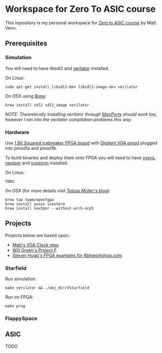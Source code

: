 # Workspace for Zero To ASIC course
This repository is my personal workspace for [Zero to ASIC course](https://www.zerotoasiccourse.com) by Matt Venn.

## Prerequisites
### Simulation
You will need to have libsdl2 and [verilator](https://www.veripool.org/verilator/) installed.

On Linux:

    sudo apt-get install libsdl2-dev libsdl2-image-dev verilator

On OSX using [Brew](https://brew.sh/):

    brew install sdl2 sdl2_image verilator

*NOTE: Theoretically installing verilator through [MacPorts](https://www.macports.org/) should work too, however I ran into the verilator compilation problems this way.*

### Hardware
Use [1 Bit Squared icebreaker FPGA board](https://1bitsquared.com/products/icebreaker) with [Digilent VGA pmod](https://digilent.com/shop/pmod-vga-video-graphics-array/) plugged into pmod1a and pmod1b.

To build binaries and deploy them onto FPGA you will need to have [yosys](https://yosyshq.net/yosys/), [nextpnr](https://github.com/YosysHQ/nextpnr) and [icestorm](http://www.clifford.at/icestorm/) installed.

On Linux:

    TODO

On OSX (for more details visit [Tobias Müller's blog](https://www.twam.info/software/using-the-icebreaker-with-an-open-source-fpga-toolchain-on-os-x)):

    brew tap twam/openfgpa
    brew install yosys icestorm
    brew install nextpnr --without-arch-ecp5


## Projects
Projects below are based upon:
* [Matt's VGA Clock repo](https://github.com/mattvenn/vga-clock)
* [Will Green's Project F](https://projectf.io/sitemap/#fpga-graphics)
* [Steven Hugg's FPGA examples for 8bitworkshop.com](https://github.com/sehugg/fpga-examples)

### Starfield
Run simulation:

    make verilator && ./obj_dir/VStarfield
    
Run on FPGA:

    make prog

### FlappySpace

## ASIC
TODO
